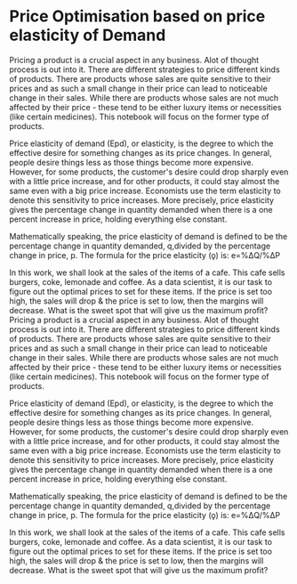 # Price Optimisation based on price elasticity of Demand
Pricing a product is a crucial aspect in any business. Alot of thought process is out into it. There are different strategies to price different kinds of products. There are products whose sales are quite sensitive to their prices and as such a small change in their price can lead to noticeable change in their sales. While there are products whose sales are not much affected by their price - these tend to be either luxury items or necessities (like certain medicines). This notebook will focus on the former type of products.

Price elasticity of demand (Epd), or elasticity, is the degree to which the effective desire for something changes as its price changes. In general, people desire things less as those things become more expensive. However, for some products, the customer's desire could drop sharply even with a little price increase, and for other products, it could stay almost the same even with a big price increase. Economists use the term elasticity to denote this sensitivity to price increases. More precisely, price elasticity gives the percentage change in quantity demanded when there is a one percent increase in price, holding everything else constant.

Mathematically speaking, the price elasticity of demand is defined to be the percentage change in quantity demanded, q,divided by the percentage change in price, p. The formula for the price elasticity (ǫ) is:
e=%ΔQ/%ΔP

In this work, we shall look at the sales of the items of a cafe. This cafe sells burgers, coke, lemonade and coffee. As a data scientist, it is our task to figure out the optimal prices to set for these items. If the price is set too high, the sales will drop & the price is set to low, then the margins will decrease. What is the sweet spot that will give us the maximum profit?
Pricing a product is a crucial aspect in any business. Alot of thought process is out into it. There are different strategies to price different kinds of products. There are products whose sales are quite sensitive to their prices and as such a small change in their price can lead to noticeable change in their sales. While there are products whose sales are not much affected by their price - these tend to be either luxury items or necessities (like certain medicines). This notebook will focus on the former type of products.

Price elasticity of demand (Epd), or elasticity, is the degree to which the effective desire for something changes as its price changes. In general, people desire things less as those things become more expensive. However, for some products, the customer's desire could drop sharply even with a little price increase, and for other products, it could stay almost the same even with a big price increase. Economists use the term elasticity to denote this sensitivity to price increases. More precisely, price elasticity gives the percentage change in quantity demanded when there is a one percent increase in price, holding everything else constant.

Mathematically speaking, the price elasticity of demand is defined to be the percentage change in quantity demanded, q,divided by the percentage change in price, p. The formula for the price elasticity (ǫ) is:
e=%ΔQ/%ΔP

In this work, we shall look at the sales of the items of a cafe. This cafe sells burgers, coke, lemonade and coffee. As a data scientist, it is our task to figure out the optimal prices to set for these items. If the price is set too high, the sales will drop & the price is set to low, then the margins will decrease. What is the sweet spot that will give us the maximum profit?
